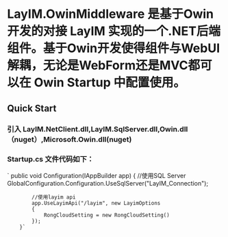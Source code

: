 # LayIM.OwinMiddleware 是基于Owin开发的对接 LayIM 实现的一个.NET后端组件。基于Owin开发使得组件与WebUI解耦，无论是WebForm还是MVC都可以在 Owin Startup 中配置使用。

## Quick Start

### 引入 LayIM.NetClient.dll,LayIM.SqlServer.dll,Owin.dll（nuget）,Microsoft.Owin.dll(nuget)

### Startup.cs 文件代码如下：
 ` public void Configuration(IAppBuilder app)
        {
            //使用SQL Server
            GlobalConfiguration.Configuration.UseSqlServer("LayIM_Connection");

            //使用layim api 
            app.UseLayimApi("/layim", new LayimOptions
            {
                RongCloudSetting = new RongCloudSetting()
            });
        }`

